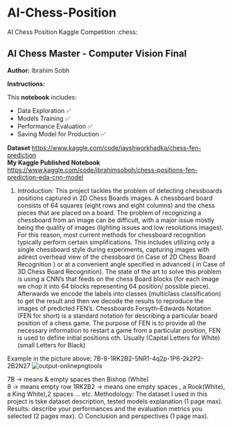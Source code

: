 # AI-Chess-Position
AI Chess Position Kaggle Competition :chess:

## **AI Chess Master - Computer Vision Final**
**Author:** Ibrahim Sobh

**Instructions:**

This **notebook** includes:
* Data Exploration ✅
* Models Training ✅
* Performance Evaluation ✅
* Saving Model for Production ✅

**Dataset** https://www.kaggle.com/code/jayshworkhadka/chess-fen-prediction </br>
**My Kaggle Published Notebook** https://www.kaggle.com/code/ibrahimsoboh/chess-positions-fen-prediction-eda-cnn-model </br>



1. Introduction:
This project tackles the problem of detecting chessboards positions captured in 2D Chess Boards images. A chessboard board consists of 64 squares (eight rows and eight columns) and the chess pieces that are placed on a board.
The problem of recognizing a chessboard from an image can be difficult, with a major issue mostly being the quality of images (lighting issues and low resolutions images).
For this reason, most current methods for chessboard recognition typically perform certain simplifications. This includes utilizing only a single chessboard style during experiments, capturing images with adirect overhead view of the chessboard (in Case of 2D Chess Board Recognition ) or at a convenient angle specified in advanced ( in Case of 3D Chess Board Recognition).
The state of the art to solve this problem is using a CNN’s that feeds on the chess Board blocks (for each image we chop it into 64 blocks representing 64 position/ possible piece). Afterwards we encode the labels into classes (multiclass classification) to get the result and then we decode the results to reproduce the images of predicted FEN’s.
Chessboards Forsyth–Edwards Notation (FEN for short) is a standard notation for describing a particular board position of a chess game. The purpose of FEN is to provide all the necessary information to restart a game from a particular position, FEN is used to define initial positions oth. Usually (Capital Letters for White) (small Letters for Black)

Example in the picture above: 7B-8-1RK2B2-5NR1-4q2p-1P6-2k2P2-2B2N27
![output-onlinepngtools](https://user-images.githubusercontent.com/49615833/182905540-68cc56a2-d651-4439-89a7-be09a07be866.png)

7B     -> means & empty spaces then Bishop (White)    
8      -> means empty row 
1RK2B2 -> means one empty spaces , a Rook(White), a King White),2 spaces … etc.
Methodology:
The dataset I used in this project is tske
dataset description, tested models explanation (1 page max). 
Results: describe your performances and the evaluation metrics you selected (2 pages max). 
○ Conclusion and perspectives (1 page max). 
 

